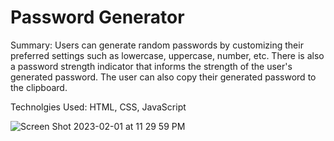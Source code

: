 # Password Generator

Summary: Users can generate random passwords by customizing their preferred settings such as lowercase, uppercase, number, etc. 
There is also a password strength indicator that informs the strength of the user's generated password. The user can also copy their generated password to the clipboard.

Technolgies Used: HTML, CSS, JavaScript 


![Screen Shot 2023-02-01 at 11 29 59 PM](https://user-images.githubusercontent.com/97071278/216231982-675ae301-0f8b-4d42-8de0-93da3378e266.png)

